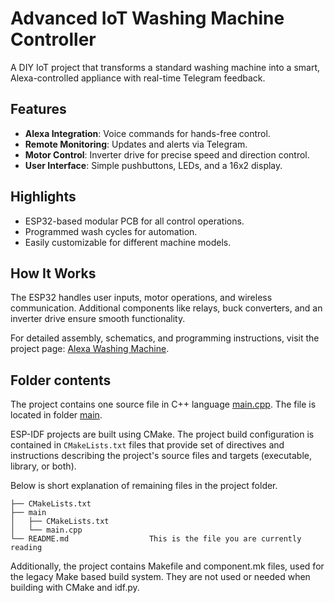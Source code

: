 

# Advanced IoT Washing Machine Controller

A DIY IoT project that transforms a standard washing machine into a smart, Alexa-controlled appliance with real-time Telegram feedback.

## Features
- **Alexa Integration**: Voice commands for hands-free control.
- **Remote Monitoring**: Updates and alerts via Telegram.
- **Motor Control**: Inverter drive for precise speed and direction control.
- **User Interface**: Simple pushbuttons, LEDs, and a 16x2 display.

## Highlights
- ESP32-based modular PCB for all control operations.
- Programmed wash cycles for automation.
- Easily customizable for different machine models.

## How It Works
The ESP32 handles user inputs, motor operations, and wireless communication. Additional components like relays, buck converters, and an inverter drive ensure smooth functionality.

For detailed assembly, schematics, and programming instructions, visit the project page: [Alexa Washing Machine](https://atharvap8.github.io/posts/2024/06/advanced-iot-washing-machine/).


## Folder contents

The project contains one source file in C++ language [main.cpp](main/main.cpp). The file is located in folder [main](main).

ESP-IDF projects are built using CMake. The project build configuration is contained in `CMakeLists.txt`
files that provide set of directives and instructions describing the project's source files and targets
(executable, library, or both). 

Below is short explanation of remaining files in the project folder.

```
├── CMakeLists.txt
├── main
│   ├── CMakeLists.txt
│   └── main.cpp
└── README.md                  This is the file you are currently reading
```
Additionally, the project contains Makefile and component.mk files, used for the legacy Make based build system. 
They are not used or needed when building with CMake and idf.py.
